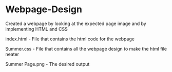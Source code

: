 # Webpage-Design
Created a webpage by looking at the expected page image and by implementing HTML and CSS

index.html - File that contains the html code for the webpage

Summer.css - File that contains all the webpage design to make the html file neater

Summer Page.png - The desired output
